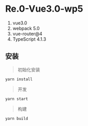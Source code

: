 # Re.0-Vue3.0-wp5

1. vue3.0
2. webpack 5.0
3. vue-router@4
4. TypeScript 4.1.3


## 安装
> 初始化安装
``` shell
yarn install
```
> 开发
``` shell
yarn start
```
> 构建
``` shell
yarn build
```
